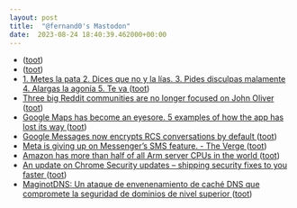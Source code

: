 ```yaml
---
layout: post
title:  "@fernand0's Mastodon"
date:  2023-08-24 18:40:39.462000+00:00
---
```

*  [ ](https://social.juanlu.space/@astrojuanlu) ([toot](https://mastodon.social/@fernand0/110946054272053059))
*  [ ](https://mastodon.social/@tuneintodetuned) ([toot](https://mastodon.social/@fernand0/110946050768625371))
*  [1. Metes la pata 2. Dices que no y la lías. 3. Pides disculpas malamente 4. Alargas la agonía 5. Te va ](https://mastodon.social/@fernand0/110945988010435139) ([toot](https://mastodon.social/@fernand0/110945988010435139))
*  [Three big Reddit communities are no longer focused on John Oliver ](https://www.theverge.com/2023/8/3/23818673/reddit-communities-subreddits-john-oliver-remove-rule) ([toot](https://mastodon.social/@fernand0/110945721267043031))
*  [Google Maps has become an eyesore. 5 examples of how the app has lost its way  ](https://www.fastcompany.com/90930810/google-maps-eyesore-5-examples-apple-maps) ([toot](https://mastodon.social/@fernand0/110945520060642800))
*  [Google Messages now encrypts RCS conversations by default ](https://www.theverge.com/2023/8/8/23824800/google-messages-rcs-end-to-end-encryption-default-grou) ([toot](https://mastodon.social/@fernand0/110945376668106389))
*  [Meta is giving up on Messenger’s SMS feature. - The Verge ](https://www.theverge.com/2023/8/8/23824111/meta-is-giving-up-on-messengers-sms-featur) ([toot](https://mastodon.social/@fernand0/110944976595397850))
*  [Amazon has more than half of all Arm server CPUs in the world ](https://www.theregister.com/2023/08/08/amazon_arm_servers) ([toot](https://mastodon.social/@fernand0/110944806363177978))
*  [An update on Chrome Security updates – shipping security fixes to you faster ](https://security.googleblog.com/2023/08/an-update-on-chrome-security-updates.htm) ([toot](https://mastodon.social/@fernand0/110944503327324817))
*  [MaginotDNS: Un ataque de envenenamiento de caché DNS que compromete la seguridad de dominios de nivel superior ](https://unaaldia.hispasec.com/2023/08/maginotdns-un-ataque-de-envenenamiento-de-cache-dns-que-compromete-la-seguridad-de-dominios-de-nivel-superior.htm) ([toot](https://mastodon.social/@fernand0/110944365574253156))
